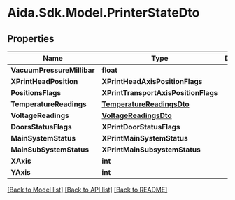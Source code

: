 # Aida.Sdk.Model.PrinterStateDto

## Properties

Name | Type | Description | Notes
------------ | ------------- | ------------- | -------------
**VacuumPressureMillibar** | **float** |  | [optional] 
**XPrintHeadPosition** | **XPrintHeadAxisPositionFlags** |  | [optional] 
**PositionsFlags** | **XPrintTransportAxisPositionFlags** |  | [optional] 
**TemperatureReadings** | [**TemperatureReadingsDto**](TemperatureReadingsDto.md) |  | [optional] 
**VoltageReadings** | [**VoltageReadingsDto**](VoltageReadingsDto.md) |  | [optional] 
**DoorsStatusFlags** | **XPrintDoorStatusFlags** |  | [optional] 
**MainSystemStatus** | **XPrintMainSystemStatus** |  | [optional] 
**MainSubSystemStatus** | **XPrintMainSubsystemStatus** |  | [optional] 
**XAxis** | **int** |  | [optional] 
**YAxis** | **int** |  | [optional] 

[[Back to Model list]](../README.md#documentation-for-models) [[Back to API list]](../README.md#documentation-for-api-endpoints) [[Back to README]](../README.md)

